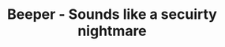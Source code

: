 ---
slug: 2024-02-15-beeper
title: Beeper - Sounds like a secuirty nightmare
authors: [hirusha]
tags: [security,privacy]
---